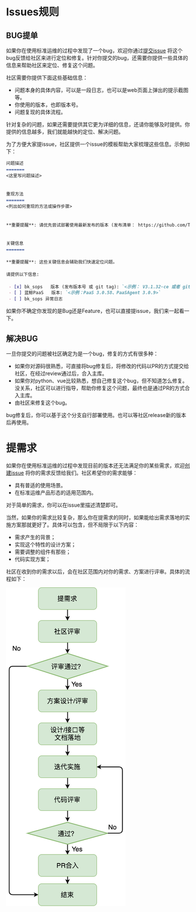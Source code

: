 # Issues规则

## BUG提单
如果你在使用标准运维的过程中发现了一个bug，欢迎你通过[提交issue](https://github.com/Tencent/bk-sops/issues/new)
将这个bug反馈给社区来进行定位和修复。针对你提交的bug，还需要你提供一些具体的信息来帮助社区来定位、修复这个问题。

社区需要你提供下面这些基础信息：
* 问题本身的具体内容，可以是一段日志，也可以是web页面上弹出的提示截图等。
* 你使用的版本，也即版本号。
* 问题复现的具体流程。

针对复杂的问题，如果还需要提供其它更为详细的信息，还请你能够及时提供。你提供的信息越多，我们就能越快的定位、解决问题。

为了方便大家提issue，社区提供一个issue的模板帮助大家梳理这些信息。示例如下：

```markdown
问题描述
=======
<这里写问题描述>


重现方法
=======
<列出如何重现的方法或操作步骤>


**重要提醒**: 请优先尝试部署使用最新发布的版本 (发布清单： https://github.com/Tencent/bk-sops/releases), 如果问题不能在最新发布的版本里重现，说明此问题已经被修复。


关键信息
=======

**重要提醒**: 这些关键信息会辅助我们快速定位问题。

请提供以下信息:

 - [x] bk_sops   版本 (发布版本号 或 git tag): `<示例： V3.1.32-ce 或者 git sha. 请不要使用 "最新版本" 或 "当前版本"等无法准确定位代码版本的语句描述>`
 - [ ] 蓝鲸PaaS   版本: `<示例：PaaS 3.0.58、PaaSAgent 3.0.9>`
 - [ ] bk_sops 异常日志
```

如果你不确定你发现的是Bug还是Feature，也可以直接提issue，我们来一起看一下。

## 解决BUG
一旦你提交的问题被社区确定为是一个bug，修复的方式有很多种：
  - 如果你对源码很熟悉，可直接将bug修复后，将修改的代码以PR的方式提交给社区，在经过review通过后，合入主库。
  - 如果你对python、vue比较熟悉，想自己修复这个bug，但不知道怎么修复。没关系，社区可以进行指导，帮助你修复这个问题，最终也是通过PR的方式合入主库。
  - 由社区来修复这个bug。

bug修复后，你可以基于这个分支自行部署使用。也可以等社区release新的版本后再使用。

# 提需求
如果你在使用标准运维的过程中发现目前的版本还无法满足你的某些需求，欢迎[创建issue](https://github.com/Tencent/bk-sops/issues/new)
将你的需求反馈给我们。社区希望你的需求能够：
- 具有普适的使用场景。
- 在标准运维产品形态的适用范围内。

对于简单的需求，你可以在issue里描述清楚即可。

当然，如果你的需求比较复杂，那么你在提需求的同时，如果能给出需求落地的实施方案那就更好了。具体可以包含，但不局限于以下内容：
* 需求产生的背景；
* 实现这个特性的设计方案；
* 需要调整的组件有那些；
* 代码实现方案；

社区在收到你的需求以后，会在社区范围内对你的需求、方案进行评审。具体的流程如下：

![需求处理流程](img/wiki_demand_flow.png)
